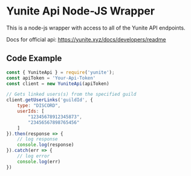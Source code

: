 # Yunite Api Node-JS Wrapper
This is a node-js wrapper with access to all of the Yunite API endpoints.

Docs for official api: https://yunite.xyz/docs/developers/readme

## Code Example
```js
const { YuniteApi } = require('yunite');
const apiToken = 'Your-Api-Token'
const client = new YuniteApi(apiToken)

// Gets linked users(s) from the specified guild
client.getUserLinks('guildId', {
    type: "DISCORD",
    userIds: [
        "12345678912345873",
        "23456567898765456"
    ]
}).then(response => {
    // log response
    console.log(response)
}).catch(err => {
    // log error
    console.log(err)
})
```